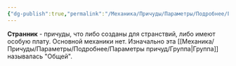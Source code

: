 ```yaml
---
{"dg-publish":true,"permalink":"/Механика/Причуды/Параметры/Подробнее/Группы причуд/Группа - Странник/","noteIcon":"","created":"2025-07-30T10:44:45.297+03:00","updated":"2025-07-29T23:53:07.159+03:00"}
---
```


**Странник** - причуды, что либо созданы для странствий, либо имеют особую плату. Основной механики нет. Изначально эта [[Механика/Причуды/Параметры/Подробнее/Параметры причуд/Группа\|Группа]] называлась "Общей".